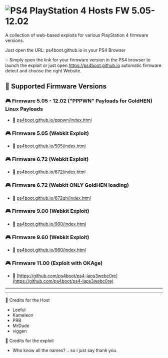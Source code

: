 # ![PS4](https://img.shields.io/badge/-PS4-003791?style=flat&logo=PlayStation) PlayStation 4 Hosts FW 5.05-12.02

A collection of web-based exploits for various PlayStation 4 firmware versions.

Just open the URL: ps4boot.github.io in your PS4 Browser

💡 Simply open the link for your firmware version in the PS4 browser to launch the exploit 
or just open https://ps4boot.github.io  automatic firmware detect and choose the right Website. 


## 📌 Supported Firmware Versions

### 🎮 Firmware 5.05 - 12.02 ("PPPWN" Payloads for GoldHEN) Linux Payloads
- 🔗 [ps4boot.github.io/pppwn/index.html](http://ps4boot.free.nf/index.html)

### 🎮 Firmware 5.05 (Webkit Exploit)
- 🔗 [ps4boot.github.io/505/index.html](https://ps4boot.github.io/505/index.html)

### 🎮 Firmware 6.72 (Webkit Exploit)
- 🔗 [ps4boot.github.io/672/index.html](https://ps4boot.github.io/672/index.html)

### 🎮 Firmware 6.72 (Webkit ONLY GoldHEN loading)
- 🔗 [ps4boot.github.io/672qh/index.html](https://ps4boot.github.io/672qh/index.html)

### 🎮 Firmware 9.00 (Webkit Exploit)
- 🔗 [ps4boot.github.io/900/index.html](https://ps4boot.github.io/900/index.html)

### 🎮 Firmware 9.60 (Webkit Exploit)
- 🔗 [ps4boot.github.io/960/index.html](https://ps4boot.github.io/960/index.html)

### 🎮 Firmware 11.00 (Exploit with OKAge)
- 🔗 [https://github.com/ps4boot/ps4-laps3webc0re](https://github.com/ps4boot/ps4-laps3webc0re) 

---



---

📌 Credits for the Host
- Leeful
- Kameleon
- PRB
- MrDude
- viggen

📌 Credits for the exploit

- Who know all the names? .. so i just say thank you.
